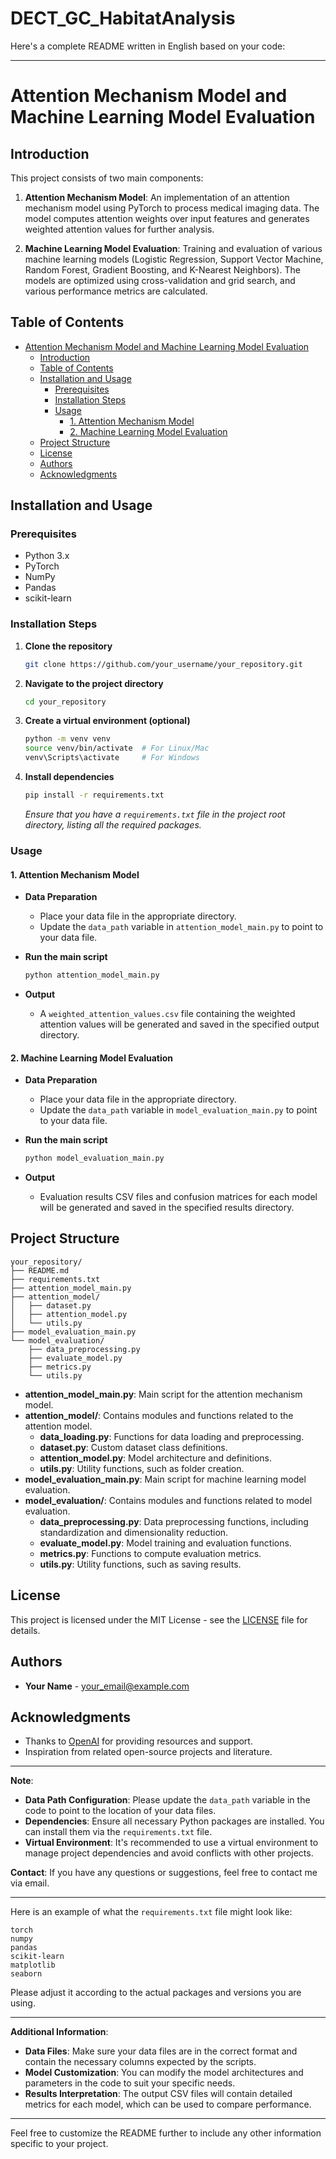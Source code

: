 # DECT_GC_HabitatAnalysis
Here's a complete README written in English based on your code:

---

# Attention Mechanism Model and Machine Learning Model Evaluation

## Introduction

This project consists of two main components:

1. **Attention Mechanism Model**: An implementation of an attention mechanism model using PyTorch to process medical imaging data. The model computes attention weights over input features and generates weighted attention values for further analysis.

2. **Machine Learning Model Evaluation**: Training and evaluation of various machine learning models (Logistic Regression, Support Vector Machine, Random Forest, Gradient Boosting, and K-Nearest Neighbors). The models are optimized using cross-validation and grid search, and various performance metrics are calculated.

## Table of Contents

- [Attention Mechanism Model and Machine Learning Model Evaluation](#attention-mechanism-model-and-machine-learning-model-evaluation)
  - [Introduction](#introduction)
  - [Table of Contents](#table-of-contents)
  - [Installation and Usage](#installation-and-usage)
    - [Prerequisites](#prerequisites)
    - [Installation Steps](#installation-steps)
    - [Usage](#usage)
      - [1. Attention Mechanism Model](#1-attention-mechanism-model)
      - [2. Machine Learning Model Evaluation](#2-machine-learning-model-evaluation)
  - [Project Structure](#project-structure)
  - [License](#license)
  - [Authors](#authors)
  - [Acknowledgments](#acknowledgments)

## Installation and Usage

### Prerequisites

- Python 3.x
- PyTorch
- NumPy
- Pandas
- scikit-learn

### Installation Steps

1. **Clone the repository**

   ```bash
   git clone https://github.com/your_username/your_repository.git
   ```

2. **Navigate to the project directory**

   ```bash
   cd your_repository
   ```

3. **Create a virtual environment (optional)**

   ```bash
   python -m venv venv
   source venv/bin/activate  # For Linux/Mac
   venv\Scripts\activate     # For Windows
   ```

4. **Install dependencies**

   ```bash
   pip install -r requirements.txt
   ```

   *Ensure that you have a `requirements.txt` file in the project root directory, listing all the required packages.*

### Usage

#### 1. Attention Mechanism Model

- **Data Preparation**

  - Place your data file in the appropriate directory.
  - Update the `data_path` variable in `attention_model_main.py` to point to your data file.

- **Run the main script**

  ```bash
  python attention_model_main.py
  ```

- **Output**

  - A `weighted_attention_values.csv` file containing the weighted attention values will be generated and saved in the specified output directory.

#### 2. Machine Learning Model Evaluation

- **Data Preparation**

  - Place your data file in the appropriate directory.
  - Update the `data_path` variable in `model_evaluation_main.py` to point to your data file.

- **Run the main script**

  ```bash
  python model_evaluation_main.py
  ```

- **Output**

  - Evaluation results CSV files and confusion matrices for each model will be generated and saved in the specified results directory.

## Project Structure

```
your_repository/
├── README.md
├── requirements.txt
├── attention_model_main.py
├── attention_model/
│   ├── dataset.py
│   ├── attention_model.py
│   └── utils.py
├── model_evaluation_main.py
└── model_evaluation/
    ├── data_preprocessing.py
    ├── evaluate_model.py
    ├── metrics.py
    └── utils.py
```

- **attention_model_main.py**: Main script for the attention mechanism model.
- **attention_model/**: Contains modules and functions related to the attention model.
  - **data_loading.py**: Functions for data loading and preprocessing.
  - **dataset.py**: Custom dataset class definitions.
  - **attention_model.py**: Model architecture and definitions.
  - **utils.py**: Utility functions, such as folder creation.
- **model_evaluation_main.py**: Main script for machine learning model evaluation.
- **model_evaluation/**: Contains modules and functions related to model evaluation.
  - **data_preprocessing.py**: Data preprocessing functions, including standardization and dimensionality reduction.
  - **evaluate_model.py**: Model training and evaluation functions.
  - **metrics.py**: Functions to compute evaluation metrics.
  - **utils.py**: Utility functions, such as saving results.

## License

This project is licensed under the MIT License - see the [LICENSE](LICENSE) file for details.

## Authors

- **Your Name** - [your_email@example.com](mailto:your_email@example.com)

## Acknowledgments

- Thanks to [OpenAI](https://www.openai.com/) for providing resources and support.
- Inspiration from related open-source projects and literature.

---

**Note**:

- **Data Path Configuration**: Please update the `data_path` variable in the code to point to the location of your data files.
- **Dependencies**: Ensure all necessary Python packages are installed. You can install them via the `requirements.txt` file.
- **Virtual Environment**: It's recommended to use a virtual environment to manage project dependencies and avoid conflicts with other projects.

**Contact**: If you have any questions or suggestions, feel free to contact me via email.

---

Here is an example of what the `requirements.txt` file might look like:

```
torch
numpy
pandas
scikit-learn
matplotlib
seaborn
```

Please adjust it according to the actual packages and versions you are using.

---

**Additional Information**:

- **Data Files**: Make sure your data files are in the correct format and contain the necessary columns expected by the scripts.
- **Model Customization**: You can modify the model architectures and parameters in the code to suit your specific needs.
- **Results Interpretation**: The output CSV files will contain detailed metrics for each model, which can be used to compare performance.

---

Feel free to customize the README further to include any other information specific to your project.
